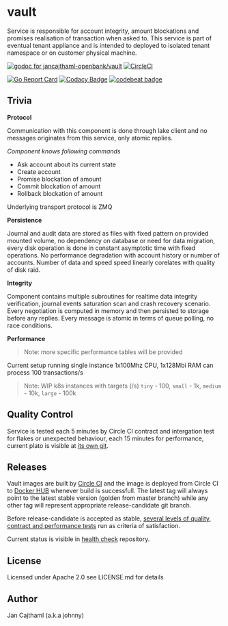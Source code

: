 # vault

Service is responsible for account integrity, amount blockations and promises realisation of transaction when asked to. This service is part of eventual tenant appliance and is intended to deployed to isolated tenant namespace or on customer physical machine.

[![godoc for jancajthaml-openbank/vault](https://godoc.org/github.com/nathany/looper?status.svg)](https://godoc.org/github.com/jancajthaml-openbank/vault) [![CircleCI](https://circleci.com/gh/jancajthaml-openbank/vault/tree/master.svg?style=shield)](https://circleci.com/gh/jancajthaml-openbank/vault/tree/master)

[![Go Report Card](https://goreportcard.com/badge/github.com/jancajthaml-openbank/vault)](https://goreportcard.com/report/github.com/jancajthaml-openbank/vault) [![Codacy Badge](https://api.codacy.com/project/badge/Grade/a7937e961c7d453288ef469a1ecdac7a)](https://www.codacy.com/app/jancajthaml-openbank/vault?utm_source=github.com&amp;utm_medium=referral&amp;utm_content=jancajthaml-openbank/vault&amp;utm_campaign=Badge_Grade) [![codebeat badge](https://codebeat.co/badges/01fcc4c7-cb8a-4964-94e9-03b4b65500dc)](https://codebeat.co/projects/github-com-jancajthaml-openbank-vault-master)

## Trivia

**Protocol**

Communication with this component is done through lake client and no messages originates from this service, only atomic replies.

*Component knows following commands*

* Ask account about its current state
* Create account
* Promise blockation of amount
* Commit blockation of amount
* Rollback blockation of amount

Underlying transport protocol is ZMQ

**Persistence**

Journal and audit data are stored as files with fixed pattern on provided mounted volume, no dependency on database or need for data migration, every disk operation is done in constant asymptotic time with fixed operations. No performance degradation with account history or number of accounts. Number of data and speed speed linearly corelates with quality of disk raid.

**Integrity**

Component contains multiple subroutines for realtime data integrity verification, journal events saturation scan and crash recovery scenario. Every negotiation is computed in memory and then persisted to storage before any replies. Every message is atomic in terms of queue polling, no race conditions.

**Performance**

> Note: more specific performance tables will be provided

Current setup running single instance 1x100Mhz CPU, 1x128Mbi RAM can process 100 transactions/s

> Note: WIP k8s instances with targets (/s) `tiny` - 100, `small` - 1k, `medium` - 10k, `large` - 100k

## Quality Control

Service is tested each 5 minutes by Circle CI contract and intergation test for flakes or unexpected behaviour, each 15 minutes for performance, current plato is visible at [its own git](https://github.com/jancajthaml-openbank/health-check).

## Releases

Vault images are built by [Circle CI](https://circleci.com/gh/jancajthaml-openbank/vault/tree/master) and the image is deployed from Circle CI to [Docker HUB](https://hub.docker.com/r/openbank/vault/) whenever build is successfull. The latest tag will always point to the latest stable version (golden from master branch) while any other tag will represent appropriate release-candidate git branch.

Before release-candidate is accepted as stable, [several levels of quality, contract and performance tests](https://github.com/jancajthaml-openbank/e2e) run as criteria of satisfaction.

Current status is visible in [health check](https://github.com/jancajthaml-openbank/health-check)
repository.

## License

Licensed under Apache 2.0 see LICENSE.md for details

## Author

Jan Cajthaml (a.k.a johnny)

